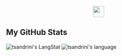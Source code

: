 <!-- Heading -->
<h3 align="center"><img src = "https://raw.githubusercontent.com/MartinHeinz/MartinHeinz/master/wave.gif" width = 30px> </h3>



##  My GitHub Stats 
 
<div>
  <img align="center" src="https://github-readme-streak-stats.herokuapp.com/?user=tsandrini&theme=transparent&show=true" alt="tsandrini's LangStat" />
  <img align="center" src="https://github-readme-stats.vercel.app/api/top-langs?username=tsandrini&langs_count=10&show_icons=true&locale=en&layout=compact&theme=transparent" alt="tsandrini's language" /> 
</div>

<!-- THE END -->
<p align="left"> <img src="https://komarev.com/ghpvc/?username=tsandrini&label=Profile%20views&color=0e75b6&style=flat" alt="" /></p>
